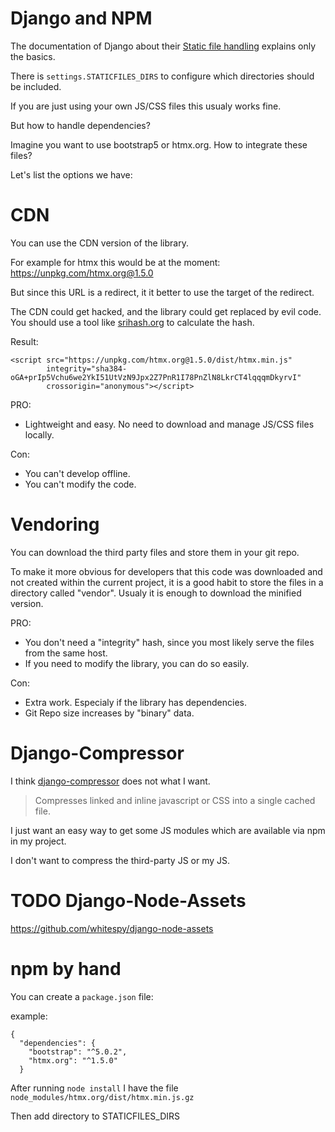 # Django and NPM

The documentation of Django about their [Static file handling](https://docs.djangoproject.com/en/dev/howto/static-files/) explains only the basics.

There is `settings.STATICFILES_DIRS` to configure which directories should be included.

If you are just using your own JS/CSS files this usualy works fine.

But how to handle dependencies?

Imagine you want to use bootstrap5 or htmx.org. How to integrate these files?

Let's list the options we have:

# CDN

You can use the CDN version of the library.

For example for htmx this would be at the moment: https://unpkg.com/htmx.org@1.5.0

But since this URL is a redirect, it it better to use the target of the redirect.

The CDN could get hacked, and the library could get replaced by evil code. You should
use a tool like [srihash.org](https://www.srihash.org/) to calculate the hash.

Result:

```
<script src="https://unpkg.com/htmx.org@1.5.0/dist/htmx.min.js" 
        integrity="sha384-oGA+prIp5Vchu6we2YkI51UtVzN9Jpx2Z7PnR1I78PnZlN8LkrCT4lqqqmDkyrvI"
        crossorigin="anonymous"></script>
```

PRO:
* Lightweight and easy. No need to download and manage JS/CSS files locally.

Con: 

* You can't develop offline. 
* You can't modify the code.


# Vendoring

You can download the third party files and store them in your git repo.

To make it more obvious for developers that this code was downloaded and not
created within the current project, it is a good habit to store the files
in a directory called "vendor". Usualy it is enough to download the minified version.

PRO:

* You don't need a "integrity" hash, since you most likely serve the files from the same host.
* If you need to modify the library, you can do so easily.


Con: 

* Extra work. Especialy if the library has dependencies.
* Git Repo size increases by "binary" data.


# Django-Compressor

I think [django-compressor](https://github.com/django-compressor/django-compressor) does not what I want.

> Compresses linked and inline javascript or CSS into a single cached file.

I just want an easy way to get some JS modules which are available via npm in my project.

I don't want to compress the third-party JS or my JS.

# TODO Django-Node-Assets

https://github.com/whitespy/django-node-assets

# npm by hand

You can create a `package.json` file:

example: 

```
{
  "dependencies": {
    "bootstrap": "^5.0.2",
    "htmx.org": "^1.5.0"
  }
```

After running `node install` I have the file `node_modules/htmx.org/dist/htmx.min.js.gz`



Then add directory to STATICFILES_DIRS



